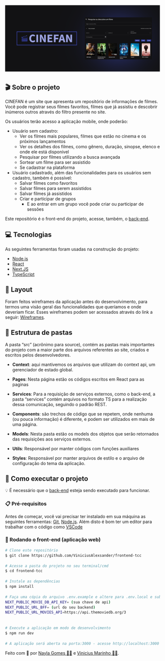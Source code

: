 <h1 align="center">
    <img alt="CINEFAN" title="#CINEFAN" src="./assets/banner-com-img-brilho-na-img.png" />
</h1>

## 🎬 Sobre o projeto

CINEFAN é um site que apresenta um repositório de informações de filmes. Você pode registrar seus filmes favoritos, filmes que já assistiu e descobrir inúmeros outros através do filtro presente no site.

Os usuários terão acesso a aplicação mobile, onde poderão:

- Usuário sem cadastro:
  - Ver os filmes mais populares, filmes que estão no cinema e os próximos lançamentos
  - Ver os detalhes dos filmes, como gênero, duração, sinopse, elenco e onde ele está disponível
  - Pesquisar por filmes utilizando a busca avançada
  - Sortear um filme para ser assistido
  - Se cadastrar na plataforma
- Usuário cadastrado, além das funcionalidades para os usuários sem cadastro, também é possível:
  - Salvar filmes como favoritos
  - Salvar filmes para serem assistidos
  - Salvar filmes já assistidos
  - Criar e participar de grupos
    - E ao entrar em um grupo você pode criar ou participar de sessões

Este repositório é o front-end do projeto, acesse, também, o [back-end](https://github.com/ViniciusAlexsander/backend-tcc/).

## 💻 Tecnologias

As seguintes ferramentas foram usadas na construção do projeto:

- [Node.js][nodejs]
- [React][reactjs]
- [Next.JS][nextjs]
- [TypeScript][typescript]

## 🎨 Layout

Foram feitos wireframes da aplicação antes do desenvolvimento, para termos uma visão geral das funcionalidades que queríamos e onde deveriam ficar. Esses wireframes podem ser acessados através do link a seguir: [Wireframes](https://wireframe.cc/pro/pp/635115ec2575591).


## 📁 Estrutura de pastas

A pasta “src” (acrônimo para source), contém as pastas mais importantes do projeto com a maior parte dos arquivos referentes ao site, criados e escritos pelos desenvolvedores.

- **Context**: aqui mantivemos os arquivos que utilizam do context api, um gerenciador de estado global.

- **Pages**: Nesta página estão os códigos escritos em React para as paginas

- **Services**: Para a requisição de serviços externos, como o back-end, a pasta “services” contém arquivos no formato TS para a realização dessa comunicação, seguindo o padrão REST.

- **Components**: são trechos de código que se repetem, onde nenhuma (ou pouca informação) é diferente, e podem ser utilizados em mais de uma página.

- **Models**: Nesta pasta estão os models dos objetos que serão retornados das requisições aos serviços externos.

- **Utils**: Responsável por manter códigos com funções auxiliares

- **Styles**: Responsável por manter arquivos de estilo e o arquivo de configuração do tema da aplicação.

## 🚀 Como executar o projeto

💡 É necessário que o [back-end](https://github.com/ViniciusAlexsander/backend-tcc) esteja sendo executado para funcionar.

### 📋 Pré-requisitos

Antes de começar, você vai precisar ter instalado em sua máquina as seguintes ferramentas:
[Git](https://git-scm.com), [Node.js][nodejs].
Além disto é bom ter um editor para trabalhar com o código como [VSCode][vscode]

### 🧭 Rodando o front-end (aplicação web)

```bash
# Clone este repositório
$ git clone https://github.com/ViniciusAlexsander/frontend-tcc

# Acesse a pasta do projeto no seu terminal/cmd
$ cd frontend-tcc

# Instale as dependências
$ npm install

# Faça uma cópia do arquivo .env.example e altere para .env.local e substitua os valores das variáveis de ambiente
NEXT_PUBLIC_MOVIE_DB_API_KEY= (sua chave de api)
NEXT_PUBLIC_URL_BFF= (url do seu backend)
NEXT_PUBLIC_URL_MOVIES_API=https://api.themoviedb.org/3


# Execute a aplicação em modo de desenvolvimento
$ npm run dev

# A aplicação será aberta na porta:3000 - acesse http://localhost:3000
```

Feito com 💜 por [Nayla Gomes 👩‍💻](https://www.linkedin.com/in/naygo/) e [Vinicius Marinho 👨‍💻](https://www.linkedin.com/in/vinicius-alexsander-lima-marinho/).

[nodejs]: https://nodejs.org/
[typescript]: https://www.typescriptlang.org/
[reactjs]: https://reactjs.org
[nextjs]: https://nextjs.org/
[yarn]: https://yarnpkg.com/
[vscode]: https://code.visualstudio.com/
[vceditconfig]: https://marketplace.visualstudio.com/items?itemName=EditorConfig.EditorConfig
[license]: https://opensource.org/licenses/MIT

